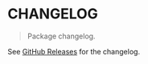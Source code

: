 # CHANGELOG

> Package changelog.

See [GitHub Releases](https://github.com/stdlib-js/stats-incr-sumabs2/releases) for the changelog.